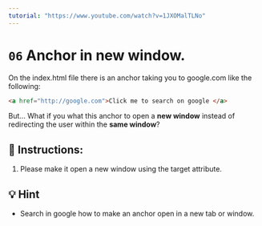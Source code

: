 ```yaml
---
tutorial: "https://www.youtube.com/watch?v=1JXOMalTLNo"
---
```


# `06` Anchor in new window.

On the index.html file there is an anchor taking you to google.com like the following:

```html
<a href="http://google.com">Click me to search on google </a>
```

But... What if you what this anchor to open a **new window** instead of redirecting the user within the **same window**?

## 📝 Instructions:

1. Please make it open a new window using the target attribute.

## 💡 Hint

- Search in google how to make an anchor open in a new tab or window.
